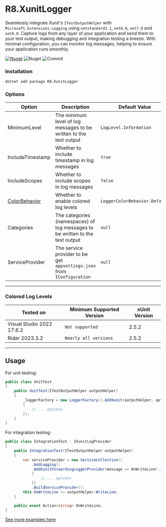 # R8.XunitLogger

Seamlessly integrate Xunit's `ITestOutputHelper` with `Microsoft.Extensions.Logging` using `netstandard2.1`, `net6.0`, `net7.0` and `net8.0`. Capture logs from any layer of your application and send them to your test output, making debugging and integration testing a breeze. With minimal configuration, you can monitor log messages, helping to ensure your application runs smoothly.

[![Nuget](https://img.shields.io/nuget/vpre/R8.XunitLogger)](https://www.nuget.org/packages/R8.XunitLogger/) ![Nuget](https://img.shields.io/nuget/dt/R8.XunitLogger) ![Commit](https://img.shields.io/github/last-commit/iamr8/R8.XunitLogger)

### Installation

```bash
dotnet add package R8.XunitLogger
```

### Options

| Option                               | Description                                                                  | Default Value                 |
|--------------------------------------|------------------------------------------------------------------------------|-------------------------------|
| MinimumLevel                         | The minimum level of log messages to be written to the test output           | `LogLevel.Information`        |
| IncludeTimestamp                     | Whether to include timestamp in log messages                                 | `true`                        |
| IncludeScopes                        | Whether to include scopes in log messages                                    | `false`                       |
| [ColorBehavior](#colored-log-levels) | Whether to enable colored log levels                                         | `LoggerColorBehavior.Default` |
| Categories                           | The categories (namespaces) of log messages to be written to the test output | `null`                        |
| ServiceProvider                      | The service provider to be get `appsettings.json` from `IConfiguration`      | `null`                        |

---

### Colored Log Levels

| Tested on                 | Minimum Supported Version | xUnit Version |
|---------------------------|---------------------------|---------------|
| Visual Studio 2022 17.6.2 | `Not supported`           | 2.5.2         |
| Rider 2023.3.2            | `Nearly all versions`     | 2.5.2         |

---

## Usage

For unit testing:

```csharp
public class UnitTest
{
    public UnitTest(ITestOutputHelper outputHelper)
    {
        _loggerFactory = new LoggerFactory().AddXunit(outputHelper, options =>
        {
            // ... options
        });
    }
}
```

For integration testing:

```csharp
public class IntegrationTest : IXunitLogProvider
{
    public IntegrationTest(ITestOutputHelper outputHelper)
    {
        var serviceProvider = new ServiceCollection()
            .AddLogging()
            .AddXunitForwardingLoggerProvider(message => OnWriteLine?.Invoke(message), options => 
            {
                // ... options
            })
            .BuildServiceProvider();
        this.OnWriteLine += outputHelper.WriteLine;
    }

    public event Action<string> OnWriteLine;
}
```

[See more examples here](https://github.com/iamr8/R8.XunitLogger/tree/master/R8.XunitLogger.Sample)